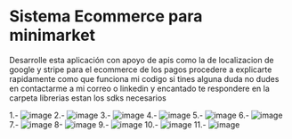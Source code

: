 <h1>Sistema Ecommerce para minimarket </h1>
Desarrolle esta aplicación con apoyo de apis como la de localizacion de google y stripe para el ecommerce de los pagos procedere a explicarte rapidamente como que funciona mi codigo si tines alguna duda no dudes en contactarme a mi correo o linkedin y encantado te respondere en la carpeta librerias estan los sdks necesarios 

1.-
![image](https://github.com/user-attachments/assets/22469ede-0ab3-4f79-bdcd-507cc3332732)
2.-
![image](https://github.com/user-attachments/assets/a9369d7e-30bd-434d-b40b-e2222f9078ed)
3.-
![image](https://github.com/user-attachments/assets/9349128c-dc88-4527-a445-727bdfe9689f)
4.-
![image](https://github.com/user-attachments/assets/4dcf272d-71ca-4f54-839e-8286496c99f2)
5.-
![image](https://github.com/user-attachments/assets/82206f8a-a879-4eed-a9ce-378d640f961a)
6.-
![image](https://github.com/user-attachments/assets/d1b66960-fa15-4e24-96ca-82057dff75a7)
7.-
![image](https://github.com/user-attachments/assets/f5a2531a-96fe-4c10-845a-ad2283350be1)
8-
![image](https://github.com/user-attachments/assets/b466e32f-076b-47c0-acfd-30e64a1b689c)
9.-
![image](https://github.com/user-attachments/assets/7b3dcce2-8948-4a78-9fe4-bd397820a0d8)
10.-
![image](https://github.com/user-attachments/assets/4fa2eb9f-2a94-47da-958a-6212efca300e)
11.-
![image](https://github.com/user-attachments/assets/c1f6b1ae-55ca-4a2f-b995-b74175b50d70)










